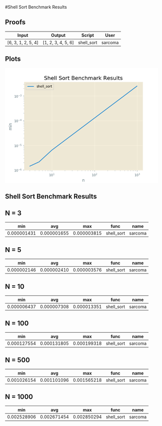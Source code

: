 #Shell Sort Benchmark Results

Proofs
------

|  Input               |  Output              |  Script      |  User     |
|----------------------|----------------------|--------------|-----------|
|  [6, 3, 1, 2, 5, 4]  |  [1, 2, 3, 4, 5, 6]  |  shell_sort  |  sarcoma  |

Plots
-----

![Shell Sort Benchmark Results](shell_sort_algorithm.png)

Shell Sort Benchmark Results
----------

N = 3
------

|  min          |  avg          |  max          |  func        |  name     |
|---------------|---------------|---------------|--------------|-----------|
|  0.000001431  |  0.000001655  |  0.000003815  |  shell_sort  |  sarcoma  |

N = 5
------

|  min          |  avg          |  max          |  func        |  name     |
|---------------|---------------|---------------|--------------|-----------|
|  0.000002146  |  0.000002410  |  0.000003576  |  shell_sort  |  sarcoma  |

N = 10
------

|  min          |  avg          |  max          |  func        |  name     |
|---------------|---------------|---------------|--------------|-----------|
|  0.000006437  |  0.000007308  |  0.000013351  |  shell_sort  |  sarcoma  |

N = 100
------

|  min          |  avg          |  max          |  func        |  name     |
|---------------|---------------|---------------|--------------|-----------|
|  0.000127554  |  0.000131805  |  0.000199318  |  shell_sort  |  sarcoma  |

N = 500
------

|  min          |  avg          |  max          |  func        |  name     |
|---------------|---------------|---------------|--------------|-----------|
|  0.001026154  |  0.001101096  |  0.001565218  |  shell_sort  |  sarcoma  |

N = 1000
------

|  min          |  avg          |  max          |  func        |  name     |
|---------------|---------------|---------------|--------------|-----------|
|  0.002528906  |  0.002671454  |  0.002850294  |  shell_sort  |  sarcoma  |

